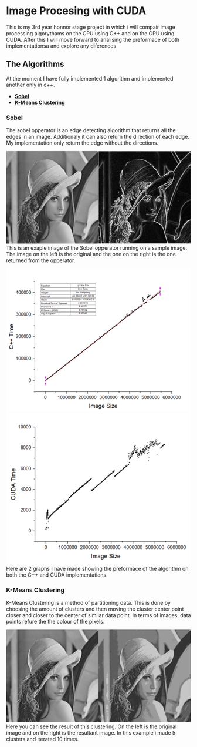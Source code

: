 # Image Procesing with CUDA
This is my 3rd year honnor stage project in which i will compair image processing algorythams on the CPU using C++ and on the GPU using CUDA. After this I will move forward to analising the preformace of both implementationsa and explore any diferences

## The Algorithms
At the moment I have fully implemented 1 algorithm and implemented another only in c++. 
- [**Sobel**](#Sobel)
- [**K-Means Clustering**](#K-Means-Clustering)

### Sobel
The sobel opperator is an edge detecting algorithm that returns all the edges in an image. Additionaly it can also return the direction of each edge. My implementation only return the edge without the directions.

![Example Sobel Opperator](ReadMeStuff/SobelImageOut.png)
This is an exaple image of the Sobel opperator running on a sample image. The image on the left is the original and the one on the right is the one returned from the opperator.

![Example Graph c++](Documents/Data/Sobel/longCppSobel.png)
![Example Graph CUDA](Documents/Data/Sobel/longCudaSobel2.png)
Here are 2 graphs I have made showing the preformace of the algorithm on both the C++ and CUDA implementations.

### K-Means Clustering
K-Means Clustering is a method of partitioning data. This is done by choosing the amount of clusters and then moving the cluster center point closer and closer to the center of similar data point. In terms of images, data points refure the the colour of the pixels.

![Example K-Means Clustering](ReadMeStuff/KMeansImageOut.png)
Here you can see the result of this clustering. On the left is the original image and on the right is the resultant image. In this example i made 5 clusters and iterated 10 times.

